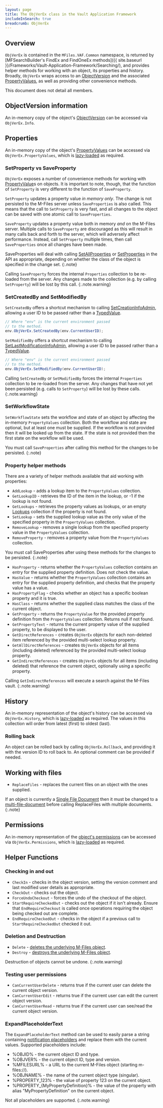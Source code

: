 ```yaml
---
layout: page
title: The ObjVerEx class in the Vault Application Framework
includeInSearch: true
breadcrumb: ObjVerEx
---
```


## Overview

`ObjVerEx` is contained in the `MFiles.VAF.Common` namespace, is returned by [MFSearchBuilder's FindEx and FindOneEx methods]({{ site.baseurl }}/Frameworks/Vault-Application-Framework/Searching/), and provides helper methods for working with an object, its properties and history.  Broadly, `ObjVerEx` wraps access to an [ObjectVersion](https://developer.m-files.com/APIs/COM-API/Reference/index.html#MFilesAPI~ObjectVersion.html) and the associated [PropertyValues](https://developer.m-files.com/APIs/COM-API/Reference/index.html#MFilesAPI~PropertyValues.html), as well as providing other convenience methods.

This document does not detail all members.

## ObjectVersion information

An in-memory copy of the object's [ObjectVersion](https://developer.m-files.com/APIs/COM-API/Reference/index.html#MFilesAPI~ObjectVersion.html) can be accessed via `ObjVerEx.Info`.

## Properties

An in-memory copy of the object's [PropertyValues](https://developer.m-files.com/APIs/COM-API/Reference/index.html#MFilesAPI~PropertyValues.html) can be accessed via `ObjVerEx.PropertyValues`, which is [lazy-loaded](https://en.wikipedia.org/wiki/Lazy_loading) as required.

### SetProperty vs SaveProperty

`ObjVerEx` exposes a number of convenience methods for working with [PropertyValue](https://developer.m-files.com/APIs/COM-API/Reference/index.html#MFilesAPI~PropertyValue.html)s on objects.  It is important to note, though, that the function of `SetProperty` is very different to the function of `SaveProperty`.

`SetProperty` updates a property value *in memory only*.  The change is not persisted to the M-Files server unless `SaveProperties` is also called.  This means that the call to `SetProperty` is very fast, and all changes to the object can be saved with one atomic call to `SaveProperties`.

`SaveProperty` updates a property value both in memory *and* on the M-Files server.  Multiple calls to `SaveProperty` are discouraged as this will result in many calls back and forth to the server, which will adversely affect performance.  Instead, call `SetProperty` multiple times, then call `SaveProperties` once all changes have been made.

SaveProperties will deal with calling <a href="https://developer.m-files.com/APIs/COM-API/Reference/index.html#MFilesAPI~VaultObjectPropertyOperations~SetAllProperties.html">SetAllProperties</a> or <a href="https://developer.m-files.com/APIs/COM-API/Reference/index.html#MFilesAPI~VaultObjectPropertyOperations~SetProperties.html">SetProperties</a> in the API as appropriate, depending on whether the class of the object is specified in the change set.
{:.note}

Calling `SaveProperty` forces the internal `Properties` collection to be re-loaded from the server.  Any changes made to the collection (e.g. by calling `SetProperty`) will be lost by this call.
{:.note.warning}

### SetCreatedBy and SetModifiedBy

`SetCreatedBy` offers a shortcut mechanism to calling [SetCreationInfoAdmin](https://developer.m-files.com/APIs/COM-API/Reference/index.html#MFilesAPI~VaultObjectPropertyOperations~SetCreationInfoAdmin.html), allowing a user ID to be passed rather than a [TypedValue](https://developer.m-files.com/APIs/COM-API/Reference/index.html#MFilesAPI~TypedValue.html).

```csharp
// Where "env" is the current environment passed
// to the method.
env.ObjVerEx.SetCreatedBy(env.CurrentUserID);
```

`SetModifiedBy` offers a shortcut mechanism to calling [SetLastModificationInfoAdmin](https://developer.m-files.com/APIs/COM-API/Reference/index.html#MFilesAPI~VaultObjectPropertyOperations~SetLastModificationInfoAdmin.html), allowing a user ID to be passed rather than a [TypedValue](https://developer.m-files.com/APIs/COM-API/Reference/index.html#MFilesAPI~TypedValue.html).

```csharp
// Where "env" is the current environment passed
// to the method.
env.ObjVerEx.SetModifiedBy(env.CurrentUserID);
```

Calling `SetCreatedBy` or `SetModifiedBy` forces the internal `Properties` collection to be re-loaded from the server.  Any changes that have not yet been persisted (e.g. calls to `SetProperty`) will be lost by these calls.
{:.note.warning}

### SetWorkflowState

`SetWorkflowState` sets the workflow and state of an object by affecting the in-memory `PropertyValues` collection.  Both the workflow and state are optional, but at least one must be supplied.  If the workflow is not provided then it will be looked up from the state.  If the state is not provided then the first state on the workflow will be used.

You must call `SaveProperties` after calling this method for the changes to be persisted.
{:.note}

### Property helper methods

There are a variety of helper methods available that aid working with properties:

* `AddLookup` - adds a lookup item to the `PropertyValues` collection.
* `GetLookupID` - retrieves the ID of the item in the lookup, or -1 if the lookup is not found.
* `GetLookups` - retrieves the property values as lookups, or an empty [Lookups](https://developer.m-files.com/APIs/COM-API/Reference/index.html#MFilesAPI~Lookups.html) collection if the property is not found.
* `SetLookup` - sets the supplied lookup value as the only value of the specified property in the `PropertyValues` collection.
* `RemoveLookup` - removes a single lookup from the specified property value in the `PropertyValues` collection.
* `RemoveProperty` - removes a property value from the `PropertyValues` collection.

You must call SaveProperties after using these methods for the changes to be persisted.
{:.note}

* `HasProperty` - returns whether the `PropertyValues` collection contains an entry for the supplied property definition.  Does not check the value.
* `HasValue` - returns whether the `PropertyValues` collection contains an entry for the supplied property definition, and checks that the property value has a value.
* `HasPropertyFlag` - checks whether an object has a specific boolean property and it is true.
* `HasClass` - returns whether the supplied class matches the class of the current object.
* `GetProperty` - returns the `PropertyValue` for the provided property definition from the `PropertyValues` collection.  Returns null if not found.
* `GetPropertyText` - returns the current property value of the supplied property, to be displayed to the user.
* `GetDirectReferences` - creates `ObjVerEx` objects for each non-deleted item referenced by the provided multi-select lookup property.
* `GetAllDirectReferences` - creates `ObjVerEx` objects for all items (including deleted) referenced by the provided multi-select lookup property.
* `GetIndirectReferences` - creates `ObjVerEx` objects for all items (including deleted) that reference the current object, optionally using a specific property.

Calling `GetIndirectReferences` will execute a search against the M-Files vault.
{:.note.warning}

## History

An in-memory representation of the object's history can be accessed via `ObjVerEx.History`, which is [lazy-loaded](https://en.wikipedia.org/wiki/Lazy_loading) as required.  The values in this collection will order from latest (first) to oldest (last).

### Rolling back

An object can be rolled back by calling `ObjVerEx.Rollback`, and providing it with the version ID to roll back to.  An optional comment can be provided if needed.

## Working with files

* `ReplaceFiles` - replaces the current files on an object with the ones supplied.

If an object is currently a <a href="https://developer.m-files.com/APIs/COM-API/Reference/index.html#MFilesAPI~ObjectVersion~SingleFile.html">Single File Document</a> then it must be changed to a <a href="https://developer.m-files.com/APIs/COM-API/Reference/index.html#MFilesAPI~VaultObjectOperations~SetSingleFileObject.html">multi-file-document</a> before calling ReplaceFiles with multiple documents.
{:.note}

## Permissions

An in-memory representation of the [object's permissions](https://developer.m-files.com/APIs/COM-API/Reference/index.html#MFilesAPI~ObjectVersionPermissions.html) can be accessed via `ObjVerEx.Permissions`, which is [lazy-loaded](https://en.wikipedia.org/wiki/Lazy_loading) as required.

## Helper Functions

### Checking in and out

* `CheckIn` - checks in the object version, setting the version comment and last modified user details as appropriate.
* `CheckOut` - checks out the object.
* `ForceUndoCheckout` - forces the undo of the checkout of the object.
* `StartRequireCheckedOut` - checks out the object if it isn't already.  Ensure that `EndRequireCheckout` is called once operations requiring the object being checked out are complete.
* `EndRequireCheckedOut` - checks in the object if a previous call to `StartRequireCheckedOut` checked it out.

### Deletion and Destruction

* `Delete` - [deletes the underlying M-Files object](https://developer.m-files.com/APIs/COM-API/Reference/index.html#MFilesAPI~VaultObjectOperations~DeleteObject.html).
* `Destroy` - [destroys the underlying M-Files object](https://developer.m-files.com/APIs/COM-API/Reference/index.html#MFilesAPI~VaultObjectOperations~DestroyObject.html).

Destruction of objects cannot be undone.
{:.note.warning}

### Testing user permissions

* `CanCurrentUserDelete` - returns true if the current user can delete the current object version.
* `CanCurrentUserEdit` - returns true if the current user can edit the current object version.
* `CanCurrentUserRead` - returns true if the current user can see/read the current object version.

### ExpandPlaceholderText

The `ExpandPlaceholderText` method can be used to easily parse a string containing [notification placeholders](https://www.m-files.com/user-guide/latest/eng/Notifications.html#personalizing_notification_messages) and replace them with the current values.  Supported placeholders include:

* %OBJID% - the current object ID and type.
* %OBJVER% - the current object ID, type and version.
* %MFILESURL% - a URL to the current M-Files object (starting m-files://).
* %OBJNAME% - the name of the current object type (singular).
* %PROPERTY_123% - the value of property 123 on the current object.
* %PROPERTY_{MyPropertyDefinition}% - the value of the property with alias "MyPropertyDefinition" on the current object.

Not all placeholders are supported.
{:.note.warning}

